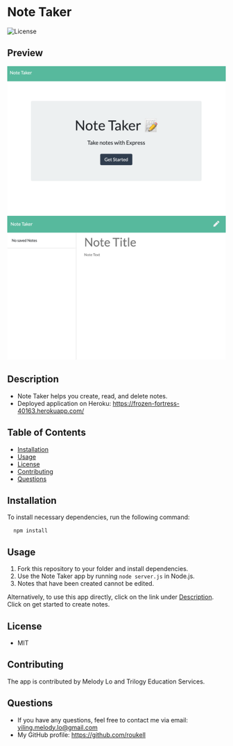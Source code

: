 
  # Note Taker
  ![License](https://img.shields.io/github/license/roukell/note_taker)

  ## Preview
  ![img](./assets/img/screenshot1.png)
  ![img](./assets/img/screenshot2.png)

  ## Description
  * Note Taker helps you create, read, and delete notes.
  * Deployed application on Heroku: https://frozen-fortress-40163.herokuapp.com/

  ## Table of Contents
  * [Installation](#Installation)
  * [Usage](#Usage)
  * [License](#License)
  * [Contributing](#Contributing)
  * [Questions](#Questions)

  ## Installation
  To install necessary dependencies, run the following command:

      npm install

  ## Usage
  1. Fork this repository to your folder and install dependencies.
  2. Use the Note Taker app by running `node server.js` in Node.js. 
  3. Notes that have been created cannot be edited.

  Alternatively, to use this app directly, click on the link under [Description](#Description). Click on get started to create notes.

  ## License
  * MIT

  ## Contributing
  The app is contributed by Melody Lo and Trilogy Education Services.


  ## Questions
  * If you have any questions, feel free to contact me via email: yiling.melody.lo@gmail.com
  * My GitHub profile: https://github.com/roukell

  
  